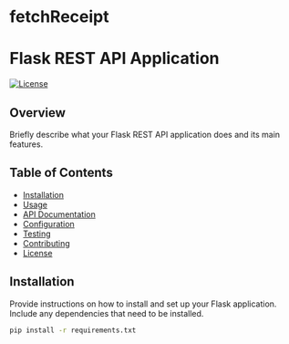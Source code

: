 # fetchReceipt
# Flask REST API Application

[![License](https://img.shields.io/badge/license-MIT-blue.svg)](LICENSE)

## Overview

Briefly describe what your Flask REST API application does and its main features.

## Table of Contents

- [Installation](#installation)
- [Usage](#usage)
- [API Documentation](#api-documentation)
- [Configuration](#configuration)
- [Testing](#testing)
- [Contributing](#contributing)
- [License](#license)

## Installation

Provide instructions on how to install and set up your Flask application. Include any dependencies that need to be installed.

```bash
pip install -r requirements.txt
